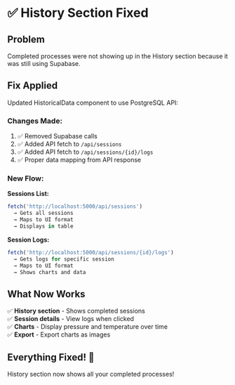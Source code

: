 # ✅ History Section Fixed

## Problem

Completed processes were not showing up in the History section because it was still using Supabase.

## Fix Applied

Updated HistoricalData component to use PostgreSQL API:

### Changes Made:
1. ✅ Removed Supabase calls
2. ✅ Added API fetch to `/api/sessions`
3. ✅ Added API fetch to `/api/sessions/{id}/logs`
4. ✅ Proper data mapping from API response

### New Flow:

**Sessions List:**
```typescript
fetch('http://localhost:5000/api/sessions')
  → Gets all sessions
  → Maps to UI format
  → Displays in table
```

**Session Logs:**
```typescript
fetch('http://localhost:5000/api/sessions/{id}/logs')
  → Gets logs for specific session
  → Maps to UI format
  → Shows charts and data
```

## What Now Works

✅ **History section** - Shows completed sessions  
✅ **Session details** - View logs when clicked  
✅ **Charts** - Display pressure and temperature over time  
✅ **Export** - Export charts as images  

## Everything Fixed! 🎉

History section now shows all your completed processes!

